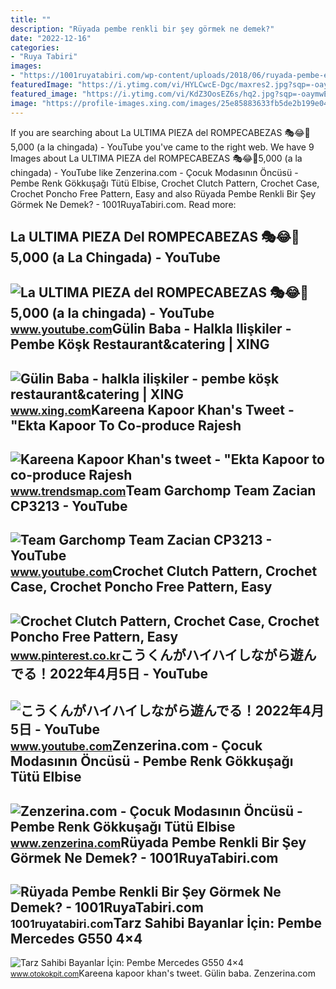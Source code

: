 ```yaml
---
title: ""
description: "Rüyada pembe renkli bir şey görmek ne demek?"
date: "2022-12-16"
categories:
- "Ruya Tabiri"
images:
- "https://1001ruyatabiri.com/wp-content/uploads/2018/06/ruyada-pembe-elbise-gormek-ruyada-pembe-elbise-giymek-1001ruyatabiri.jpg"
featuredImage: "https://i.ytimg.com/vi/HYLCwcE-Dgc/maxres2.jpg?sqp=-oaymwEoCIAKENAF8quKqQMcGADwAQH4AYwCgALgA4oCDAgAEAEYRSBHKGUwDw==&amp;rs=AOn4CLC_ulBvmvqa2cf2uT56Qfk3FCYaDA"
featured_image: "https://i.ytimg.com/vi/KdZ3OosEZ6s/hq2.jpg?sqp=-oaymwEoCOADEOgC8quKqQMcGADwAQH4Ad4EgAK4CIoCDAgAEAEYZSBMKGMwDw==&amp;rs=AOn4CLCfzFvJaPoNerKMbSKycXF-fCyaDA"
image: "https://profile-images.xing.com/images/25e85883633fb5de2b199e0412b647e1-3/gülin-baba.1024x1024.jpg"
---
```


If you are searching about La ULTIMA PIEZA del ROMPECABEZAS 🎭😂🧘5,000 (a la chingada) - YouTube you've came to the right web. We have 9 Images about La ULTIMA PIEZA del ROMPECABEZAS 🎭😂🧘5,000 (a la chingada) - YouTube like Zenzerina.com - Çocuk Modasının Öncüsü - Pembe Renk Gökkuşağı Tütü Elbise, Crochet Clutch Pattern, Crochet Case, Crochet Poncho Free Pattern, Easy and also Rüyada Pembe Renkli Bir Şey Görmek Ne Demek? - 1001RuyaTabiri.com. Read more:

La ULTIMA PIEZA Del ROMPECABEZAS 🎭😂🧘5,000 (a La Chingada) - YouTube
-------------------------------------------------------------------

 ![La ULTIMA PIEZA del ROMPECABEZAS 🎭😂🧘5,000 (a la chingada) - YouTube](https://i.ytimg.com/vi/KdZ3OosEZ6s/hq2.jpg?sqp=-oaymwEoCOADEOgC8quKqQMcGADwAQH4Ad4EgAK4CIoCDAgAEAEYZSBMKGMwDw==&rs=AOn4CLCfzFvJaPoNerKMbSKycXF-fCyaDA) <small>www.youtube.com</small>Gülin Baba - Halkla Ilişkiler - Pembe Köşk Restaurant&amp;catering | XING
-------------------------------------------------------------------------

 ![Gülin Baba - halkla ilişkiler - pembe köşk restaurant&catering | XING](https://profile-images.xing.com/images/25e85883633fb5de2b199e0412b647e1-3/gülin-baba.1024x1024.jpg) <small>www.xing.com</small>Kareena Kapoor Khan's Tweet - "Ekta Kapoor To Co-produce Rajesh
---------------------------------------------------------------

 ![Kareena Kapoor Khan's tweet - "Ekta Kapoor to co-produce Rajesh](https://pbs.twimg.com/media/Fcyada8X0AANSFu.jpg) <small>www.trendsmap.com</small>Team Garchomp Team Zacian CP3213 - YouTube
------------------------------------------

 ![Team Garchomp Team Zacian CP3213 - YouTube](https://i.ytimg.com/vi/HYLCwcE-Dgc/maxres2.jpg?sqp=-oaymwEoCIAKENAF8quKqQMcGADwAQH4AYwCgALgA4oCDAgAEAEYRSBHKGUwDw==&rs=AOn4CLC_ulBvmvqa2cf2uT56Qfk3FCYaDA) <small>www.youtube.com</small>Crochet Clutch Pattern, Crochet Case, Crochet Poncho Free Pattern, Easy
-----------------------------------------------------------------------

 ![Crochet Clutch Pattern, Crochet Case, Crochet Poncho Free Pattern, Easy](https://i.pinimg.com/originals/0e/28/2e/0e282ea1bb11eb4ac96ae0e2a9754c8f.jpg) <small>www.pinterest.co.kr</small>こうくんがハイハイしながら遊んでる！2022年4月5日 - YouTube
-------------------------------------

 ![こうくんがハイハイしながら遊んでる！2022年4月5日 - YouTube](https://i.ytimg.com/vi/H2fAEMesIjo/maxresdefault.jpg?sqp=-oaymwEmCIAKENAF8quKqQMa8AEB-AH-CYAC0AWKAgwIABABGGUgXyhTMA8=&rs=AOn4CLCJYSghky0o-ilndxvg6fCYAda1ug) <small>www.youtube.com</small>Zenzerina.com - Çocuk Modasının Öncüsü - Pembe Renk Gökkuşağı Tütü Elbise
-------------------------------------------------------------------------

 ![Zenzerina.com - Çocuk Modasının Öncüsü - Pembe Renk Gökkuşağı Tütü Elbise](https://www.zenzerina.com/storage/30-08-2022-05-42-28930.jpg) <small>www.zenzerina.com</small>Rüyada Pembe Renkli Bir Şey Görmek Ne Demek? - 1001RuyaTabiri.com
-----------------------------------------------------------------

 ![Rüyada Pembe Renkli Bir Şey Görmek Ne Demek? - 1001RuyaTabiri.com](https://1001ruyatabiri.com/wp-content/uploads/2018/06/ruyada-pembe-elbise-gormek-ruyada-pembe-elbise-giymek-1001ruyatabiri.jpg) <small>1001ruyatabiri.com</small>Tarz Sahibi Bayanlar İçin: Pembe Mercedes G550 4×4
--------------------------------------------------

 ![Tarz Sahibi Bayanlar İçin: Pembe Mercedes G550 4×4](https://www.otokokpit.com/wp-content/uploads/2018/07/pembe-mercedes-g550-4x4-1.jpg) <small>www.otokokpit.com</small>Kareena kapoor khan's tweet. Gülin baba. Zenzerina.com
